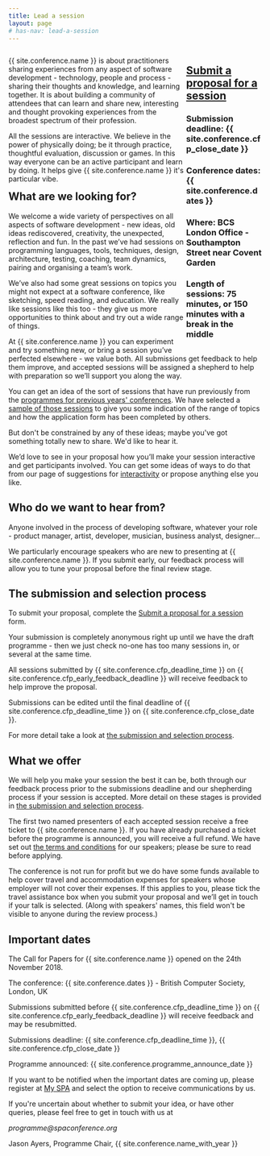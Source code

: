 ```yaml
---
title: Lead a session
layout: page
# has-nav: lead-a-session
---
```


<div>
  	<div class="inner" style="float: left; width: 70%;"> 		
  		<p>{{ site.conference.name }} is about practitioners sharing experiences from any aspect of software development - technology, people and process - sharing their thoughts and knowledge, and learning together. It is about building a community of attendees that can learn and share new, interesting and thought provoking experiences from the broadest spectrum of their profession.  </p>
		<p>All the sessions are interactive. We believe in the power of physically doing; be it through practice, thoughtful evaluation, discussion or games. In this way everyone can be an active participant and learn by doing. It helps give {{ site.conference.name }} it's particular vibe.</p>
	</div>
  	<div style="float: right; width: 30%;">      	
  		<h2 style="color: green;"><a href="https://spaconference.org/scripts/makeproposal.php">Submit a proposal for a session</a></h2>
			<h3>Submission deadline: {{ site.conference.cfp_close_date }} </h3>
			<h3>Conference dates: {{ site.conference.dates }}</h3>
			<h3>Where: BCS London Office - Southampton Street near Covent Garden</h3>
			<h3>Length of sessions: 75 minutes, or 150 minutes with a break in the middle</h3>
	</div>
</div>
<div>
<h2>What are we looking for?</h2>
<p>We welcome a wide variety of perspectives on all aspects of software development - new ideas, old ideas rediscovered, creativity, the unexpected, reflection and fun. In the past we’ve had sessions on programming languages, tools, techniques, design, architecture, testing, coaching, team dynamics, pairing and organising a team’s work.</p>
<p>We’ve also had some great sessions on topics you might not expect at a software conference, like sketching, speed reading, and education. We really like sessions like this too - they give us more opportunities to think about and try out a wide range of things.</p>
<p>At {{ site.conference.name }} you can experiment and try something new, or bring a session you’ve perfected elsewhere - we value both. All submissions get feedback to help them improve, and accepted sessions will be assigned a shepherd to help with preparation so we’ll support you along the way.</p>
<p>You can get an idea of the sort of sessions that have run previously from the <a href="{{ '/prev-conf-programmes.html' | relative_url }}">programmes for previous years' conferences</a>. We have selected a <a href="{{ '/successful-sessions.html' | relative_url }}">sample of those sessions</a> to give you some indication of the range of topics and how the application form has been completed by others.</p>
<p>But don't be constrained by any of these ideas; maybe you've got something totally new to share. We'd like to hear it.</p>
<p>We’d love to see in your proposal how you’ll make your session interactive and get participants involved. You can get some ideas of ways to do that from our page of suggestions for <a href="{{ '/interactivity.html' | relative_url }}">interactivity</a> or propose anything else you like.</p>

<h2>Who do we want to hear from?</h2>
<p>Anyone involved in the process of developing software, whatever your role - product manager, artist, developer, musician, business analyst, designer...</p>
<p>We particularly encourage speakers who are new to presenting at {{ site.conference.name }}. If you submit early, our feedback process will allow you to tune your proposal before the final review stage.</p>

<h2>The submission and selection process</h2>
<p>To submit your proposal, complete the <a href="https://spaconference.org/scripts/makeproposal.php">Submit a proposal for a session</a> form.</p>
<p>Your submission is completely anonymous right up until we have the draft programme - then we just check no-one has too many sessions in, or several at the same time.</p>
<p>All sessions submitted by {{ site.conference.cfp_deadline_time }} on {{ site.conference.cfp_early_feedback_deadline }} will receive feedback to help improve the proposal.</p>
<p>Submissions can be edited until the final deadline of {{ site.conference.cfp_deadline_time }} on {{ site.conference.cfp_close_date }}.</p>
<p>For more detail take a look at  <a href="{{ '/submission-stages.html' | relative_url }}">the submission and selection process</a>.</p>

<h2>What we offer</h2>
<p>We will help you make your session the best it can be, both through our feedback process prior to the submissions deadline and our shepherding process if your session is accepted. More detail on these stages is provided in <a href="{{ '/submission-stages.html' | relative_url }}">the submission and selection process</a>.</p>
<p>The first two named presenters of each accepted session receive a free ticket to {{ site.conference.name }}. If you have already purchased a ticket before the programme is announced, you will receive a full refund. We have set out <a href="{{ '/terms-and-conditions.html' | relative_url }}">the terms and conditions</a> for our speakers; please be sure to read before applying.</p>
<p>The conference is not run for profit but we do have some funds available to help cover travel and accommodation expenses for speakers whose employer will not cover their expenses. If this applies to you, please tick the travel assistance box when you submit your proposal and we’ll get in touch if your talk is selected. (Along with speakers' names, this field won't be visible to anyone during the review process.)</p>

<h2>Important dates</h2>
<p>The Call for Papers for {{ site.conference.name }} opened on the 24th November 2018. </p>
<p>The conference: {{ site.conference.dates }} - British Computer Society, London, UK</p>
<p>Submissions submitted before {{ site.conference.cfp_deadline_time }} on {{ site.conference.cfp_early_feedback_deadline }} will receive feedback and may be resubmitted.</p>
<p>Submissions deadline: {{ site.conference.cfp_deadline_time }}, {{ site.conference.cfp_close_date }}</p>
<p>Programme announced: {{ site.conference.programme_announce_date }}</p>
<p>If you want to be notified when the important dates are coming up, please register at <a href="https://spaconference.org/scripts/myprofile.php">My SPA</a> and select the option to receive communications by us.</p>
<p>If you're uncertain about whether to submit your idea, or have other queries, please feel free to get in touch with us at</p>
<p><em>programme@spaconference.org</em></p>
<p>Jason Ayers, Programme Chair, {{ site.conference.name_with_year }}</p>
</div>
<!-- <em>Submissions are now closed for SPA Software in Practice 2019.</em> -->
